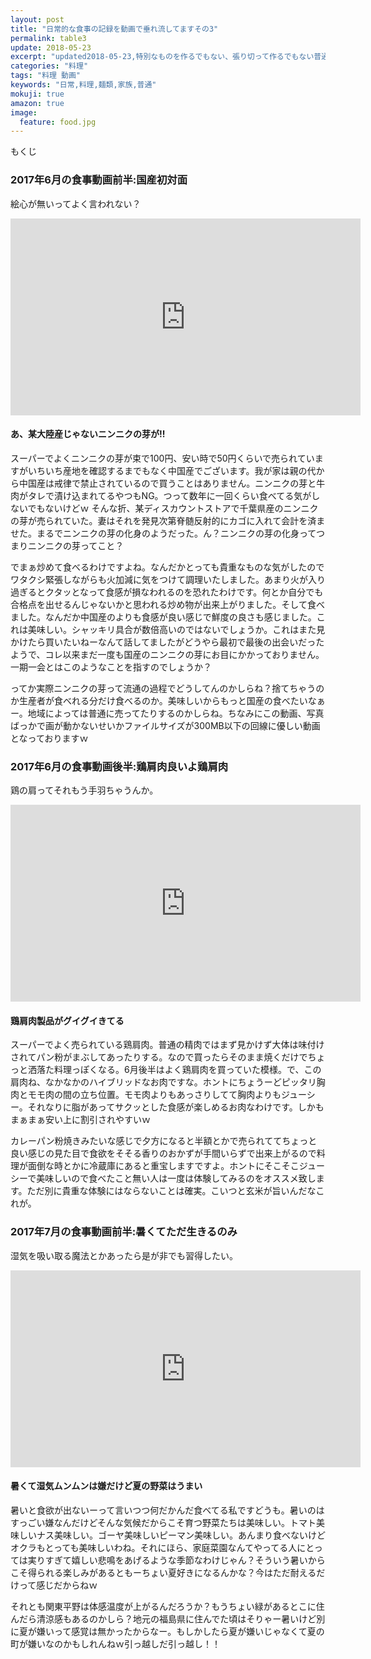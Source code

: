 ```yaml
---
layout: post
title: "日常的な食事の記録を動画で垂れ流してますその3"
permalink: table3
update: 2018-05-23
excerpt: "updated2018-05-23,特別なものを作るでもない、張り切って作るでもない普通の食事内容を記録して動画に残しています。レシピも載せないので何の参考にもなりませんが、他人の家を覗き見するような気持ちで見るともしかしたら楽しめるかもしれませんｗ"
categories: "料理"
tags: "料理 動画"
keywords: "日常,料理,麺類,家族,普通"
mokuji: true
amazon: true
image:
  feature: food.jpg
---
```


<div id="mokuji"><span>もくじ</span></div>

### 2017年6月の食事動画前半:国産初対面

絵心が無いってよく言われない？

<div class="video-container"><iframe width="560" height="315" src="https://www.youtube.com/embed/dFSqUt-M0dw" frameborder="0" allow="autoplay; encrypted-media" allowfullscreen></iframe></div>

#### あ、某大陸産じゃないニンニクの芽が!!

スーパーでよくニンニクの芽が束で100円、安い時で50円くらいで売られていますがいちいち産地を確認するまでもなく中国産でございます。我が家は親の代から中国産は戒律で禁止されているので買うことはありません。ニンニクの芽と牛肉がタレで漬け込まれてるやつもNG。つって数年に一回くらい食べてる気がしないでもないけどｗ
そんな折、某ディスカウントストアで千葉県産のニンニクの芽が売られていた。妻はそれを発見次第脊髄反射的にカゴに入れて会計を済ませた。まるでニンニクの芽の化身のようだった。ん？ニンニクの芽の化身ってつまりニンニクの芽ってこと？

でまぁ炒めて食べるわけですよね。なんだかとっても貴重なものな気がしたのでワタクシ緊張しながらも火加減に気をつけて調理いたしました。あまり火が入り過ぎるとクタッとなって食感が損なわれるのを恐れたわけです。何とか自分でも合格点を出せるんじゃないかと思われる炒め物が出来上がりました。そして食べました。なんだか中国産のよりも食感が良い感じで鮮度の良さも感じました。これは美味しい。シャッキリ具合が数倍高いのではないでしょうか。これはまた見かけたら買いたいねーなんて話してましたがどうやら最初で最後の出会いだったようで、コレ以来まだ一度も国産のニンニクの芽にお目にかかっておりません。一期一会とはこのようなことを指すのでしょうか？

ってか実際ニンニクの芽って流通の過程でどうしてんのかしらね？捨てちゃうのか生産者が食べれる分だけ食べるのか。美味しいからもっと国産の食べたいなぁー。地域によっては普通に売ってたりするのかしらね。ちなみにこの動画、写真ばっかで画が動かないせいかファイルサイズが300MB以下の回線に優しい動画となっておりますｗ

### 2017年6月の食事動画後半:鶏肩肉良いよ鶏肩肉

鶏の肩ってそれもう手羽ちゃうんか。

<div class="video-container"><iframe width="560" height="315" src="https://www.youtube.com/embed/6GXFxC3n-BY" frameborder="0" allow="autoplay; encrypted-media" allowfullscreen></iframe></div>

#### 鶏肩肉製品がグイグイきてる

スーパーでよく売られている鶏肩肉。普通の精肉ではまず見かけず大体は味付けされてパン粉がまぶしてあったりする。なので買ったらそのまま焼くだけでちょっと洒落た料理っぽくなる。6月後半はよく鶏肩肉を買っていた模様。で、この肩肉ね、なかなかのハイブリッドなお肉ですな。ホントにちょうーどピッタリ胸肉とモモ肉の間の立ち位置。モモ肉よりもあっさりしてて胸肉よりもジューシー。それなりに脂があってサクッとした食感が楽しめるお肉なわけです。しかもまぁまぁ安い上に割引されやすいｗ

カレーパン粉焼きみたいな感じで夕方になると半額とかで売られててちょっと良い感じの見た目で食欲をそそる香りのおかずが手間いらずで出来上がるので料理が面倒な時とかに冷蔵庫にあると重宝しますですよ。ホントにそこそこジューシーで美味しいので食べたこと無い人は一度は体験してみるのをオススメ致します。ただ別に貴重な体験にはならないことは確実。こいつと玄米が旨いんだなこれが。

### 2017年7月の食事動画前半:暑くてただ生きるのみ

湿気を吸い取る魔法とかあったら是が非でも習得したい。

<div class="video-container"><iframe width="560" height="315" src="https://www.youtube.com/embed/AAMjWawgWmE" frameborder="0" allow="autoplay; encrypted-media" allowfullscreen></iframe></div>

#### 暑くて湿気ムンムンは嫌だけど夏の野菜はうまい

暑いと食欲が出ないーって言いつつ何だかんだ食べてる私ですどうも。暑いのはすっごい嫌なんだけどそんな気候だからこそ育つ野菜たちは美味しい。トマト美味しいナス美味しい。ゴーヤ美味しいピーマン美味しい。あんまり食べないけどオクラもとっても美味しいわね。それにほら、家庭菜園なんてやってる人にとっては実りすぎて嬉しい悲鳴をあげるような季節なわけじゃん？そういう暑いからこそ得られる楽しみがあるともーちょい夏好きになるんかな？今はただ耐えるだけって感じだからねｗ

それとも関東平野は体感温度が上がるんだろうか？もうちょい緑があるとこに住んだら清涼感もあるのかしら？地元の福島県に住んでた頃はそりゃー暑いけど別に夏が嫌いって感覚は無かったからなー。もしかしたら夏が嫌いじゃなくて夏の町が嫌いなのかもしれんねｗ引っ越しだ引っ越し！！